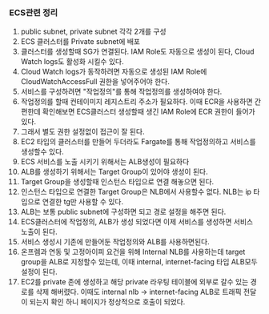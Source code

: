 ### ECS관련 정리
1. public subnet, private subnet 각각 2개를 구성 
2. ECS 클러스터를 Private subnet에 배포
3. 클러스터를 생성할때 SG가 연결된다. IAM Role도 자동으로 생성이 된다, Cloud Watch logs도 활성화 시킬수 있다. 
4. Cloud Watch logs가 동작하려면 자동으로 생성된 IAM Role에 CloudWatchAccessFull 권한을 넣어주어야 한다. 
5. 서비스를 구성하려면 "작업정의"를 통해 작업정의를 생성하여야 한다. 
6. 작업정의를 할때 컨테이미지 레지스트리 주소가 필요하다. 이때 ECR을 사용하면 간편한데 확인해보면 ECS클러스터 생성할때 생긴 IAM Role에 ECR 권한이 들어가 있다. 
7. 그래서 별도 권한 설정없이 접근이 잘 된다. 
8. EC2 타입의 클러스터를 만들어 두더라도 Fargate를 통해 작업정의하고 서비스를 생성할수 있다. 
9. ECS 서비스를 노출 시키기 위해서는 ALB생성이 필요하다 
10. ALB를 생성하기 위해서는 Target Group이 있어야 생성이 된다. 
11. Target Group을 생성할때 인스턴스 타입으로 연결 해놓으면 된다. 
12. 인스턴스 타입으로 연결한 Target Group은 NLB에서 사용할수 없다. NLB는 ip 타입으로 연결한 tg만 사용할 수 있다. 
13. ALB는 보통 public subnet에 구성하면 되고 경로 설정을 해주면 된다. 
14. ECS클러스터에 작업정의, ALB가 생성 되었다면 이제 서비스를 생성하면 서비스 노출이 된다. 
15. 서비스 생성시 기존에 만들어둔 작업정의와 ALB를 사용하면된다. 
16. 온프렘과 연동 및 고정아이피 요건을 위해 Internal NLB를 사용하는데 target group을 ALB로 지정할수 있는데, 이때 internal, internet-facing 타입 ALB모두 설정이 된다. 
17. EC2를 private 존에 생성하고 해당 private 라우팅 테이블에 외부로 갈수 있는 경로를 삭제 해버렸다. 이때도 internal nlb -> internet-facing ALB로 트래픽 전달이 되는지 확인 하니 페이지가 정상적으로 호출이 되었다.
